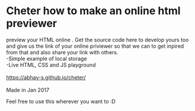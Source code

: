 # Cheter how to make an online html previewer

preview your HTML online . Get the source code here to develop yours too and give us the link of your online priviewer so that we can to get inpired from that and also share your link with others.
<br>-Simple example of local storage
<br>-Live HTML, CSS and JS playground
<br>
<br>https://abhay-s.github.io/cheter/
<br>
<br>
Made in Jan 2017


Feel free to use this wherever you want to :D
